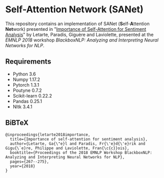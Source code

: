 # Self-Attention Network (SANet)
This repository contains an implementation of SANet (**S**elf-**A**ttention **Net**work) presented in "[Importance of Self-Attention for Sentiment Analysis](https://www.aclweb.org/anthology/W18-5429/)" by Letarte, Paradis, Giguère and Laviolette, presented at the *EMNLP 2018* workshop *BlackboxNLP: Analyzing and Interpreting Neural Networks for NLP*.


## Requirements
- Python 3.6
- Numpy 1.17.2
- Pytorch 1.3.1
- Poutyne 0.7.2
- Scikit-learn 0.22.2
- Pandas 0.25.1
- Nltk 3.4.1

## BiBTeX
```
@inproceedings{letarte2018importance,
  title={Importance of self-attention for sentiment analysis},
  author={Letarte, Ga{\"e}l and Paradis, Fr{\'e}d{\'e}rik and Gigu{\`e}re, Philippe and Laviolette, Fran{\c{c}}ois},
  booktitle={Proceedings of the 2018 EMNLP Workshop BlackboxNLP: Analyzing and Interpreting Neural Networks for NLP},
  pages={267--275},
  year={2018}
}
```
